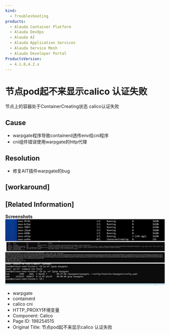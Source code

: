 ```yaml
---
kind:
  - Troubleshooting
products:
  - Alauda Container Platform
  - Alauda DevOps
  - Alauda AI
  - Alauda Application Services
  - Alauda Service Mesh
  - Alauda Developer Portal
ProductsVersion:
  - 4.1.0,4.2.x
---
```

<!-- A type of document that involves encountering a fault, diagnosing it, performing root cause analysis, and providing solutions. -->

# 节点pod起不来显示calico 认证失败

节点上的容器处于ContainerCreating状态 calico认证失败

## Cause
- warpgate程序导致containerd透传env给cni程序
- cni组件错误使用warpgate的http代理

## Resolution
- 修复AIT插件warpgate的bug

## [workaround]

## [Related Information]
**Screenshots**
![](assets/jie-dian-podqi-bu-lai-xian-shi-calico-ren-zheng-shi-bai/image-2024-3-25_9-42-57.png)
![](assets/jie-dian-podqi-bu-lai-xian-shi-calico-ren-zheng-shi-bai/image-2024-3-25_9-43-55.png)
![](assets/jie-dian-podqi-bu-lai-xian-shi-calico-ren-zheng-shi-bai/image-2024-3-25_9-45-16.png)
![](assets/jie-dian-podqi-bu-lai-xian-shi-calico-ren-zheng-shi-bai/image-2024-3-25_9-45-43.png)
- warpgate
- containerd
- calico cni
- HTTP_PROXY环境变量
- Component: Calico
- Page ID: 198254515
- Original Title: 节点pod起不来显示calico 认证失败
